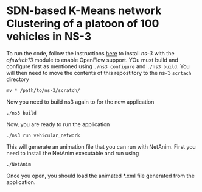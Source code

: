 # SDN-based K-Means network Clustering of a platoon of 100 vehicles in NS-3 

To run the code, follow the instructions [here](http://www.lrc.ic.unicamp.br/ofswitch13/ofswitch13.pdf) to install _ns-3_ with the _ofswitch13_ module to enable OpenFlow support. YOu must build and configure first as mentioned using `./ns3 configure` and `./ns3 build`. You will then need to move the contents of this repostitory to the ns-3 `scrtach` directory

```
mv * /path/to/ns-3/scratch/
```

Now you need to build ns3 again to for the new application

```
./ns3 build
```

Now, you are ready to run the application

```
./ns3 run vehicular_network
```

This will generate an animation file that you can run with NetAnim. First you need to install the NetAnim executable and run using 

```
./NetAnim 
```
Once you open, you should load the animated *.xml file generated from the application. 


